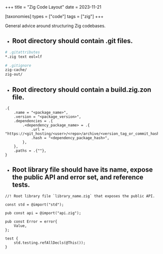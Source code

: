 +++
title = "Zig Code Layout"
date = 2023-11-21

[taxonomies]
types = ["code"]
tags = ["zig"]
+++

General advice around structuring Zig codebases.

<!-- more -->

- ## Root directory should contain .git files.

```sh
# .gitattributes
*.zig text eol=lf

# .gitignore
zig-cache/
zig-out/
```

- ## Root directory should contain a build.zig.zon file.

```zig
.{
    .name = "<package_name>",
    .version = "<package_version>",
    .dependencies = .{
        .<dependency_package_name> = .{
            .url = "https://<git_hosting/<user>/<repo>/archive/<version_tag_or_commit_hash>.tar.gz",
            .hash = "<dependency_package_hash>",
        },
    },
    .paths = .{""},
}
```

- ## Root library file should have its name, expose the public API and error set, and reference tests.

```zig
//! Root library file `library_name.zig` that exposes the public API.

const std = @import("std");

pub const api = @import("api.zig");

pub const Error = error{
    Value,
};

test {
    std.testing.refAllDecls(@This());
}
```

